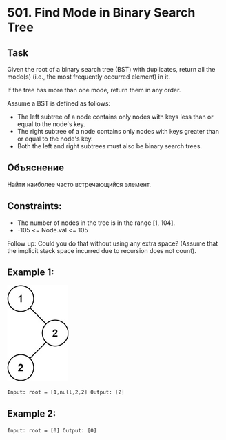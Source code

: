 # 501. Find Mode in Binary Search Tree


## Task
Given the root of a binary search tree (BST) with duplicates, return all the mode(s) (i.e., the most frequently occurred element) in it.

If the tree has more than one mode, return them in any order.

Assume a BST is defined as follows:
- The left subtree of a node contains only nodes with keys less than or equal to the node's key.
- The right subtree of a node contains only nodes with keys greater than or equal to the node's key.
- Both the left and right subtrees must also be binary search trees.


## Объяснение
Найти наиболее часто встречающийся элемент.


## Constraints:
- The number of nodes in the tree is in the range [1, 104].
- -105 <= Node.val <= 105

Follow up: Could you do that without using any extra space? (Assume that the implicit stack space incurred due to recursion does not count).


## Example 1:
![img.png](img.png)

``
Input: root = [1,null,2,2]
Output: [2]
``


## Example 2:
``
Input: root = [0]
Output: [0]
``